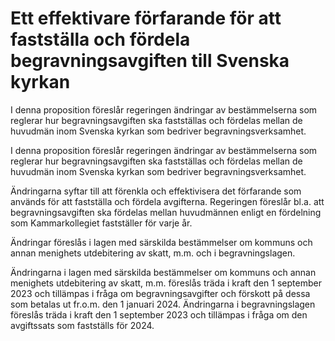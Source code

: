 # Ett effektivare förfarande för att fastställa och fördela begravningsavgiften till Svenska kyrkan

I denna proposition föreslår regeringen ändringar av bestämmelserna som reglerar hur begravningsavgiften ska fastställas och fördelas mellan de huvudmän inom Svenska kyrkan som bedriver begravningsverksamhet.

I denna proposition föreslår regeringen ändringar av bestämmelserna som reglerar hur begravningsavgiften ska fastställas och fördelas mellan de huvudmän inom Svenska kyrkan som bedriver begravningsverksamhet.

Ändringarna syftar till att förenkla och effektivisera det förfarande som används för att fastställa och fördela avgifterna. Regeringen föreslår bl.a. att begravningsavgiften ska fördelas mellan huvudmännen enligt en fördelning som Kammarkollegiet fastställer för varje år.

Ändringar föreslås i lagen med särskilda bestämmelser om kommuns och annan menighets utdebitering av skatt, m.m. och i begravningslagen.

Ändringarna i lagen med särskilda bestämmelser om kommuns och annan menighets utdebitering av skatt, m.m. föreslås träda i kraft den 1 september 2023 och tillämpas i fråga om begravningsavgifter och förskott på dessa som betalas ut fr.o.m. den 1 januari 2024. Ändringarna i begravningslagen föreslås träda i kraft den 1 september 2023 och tillämpas i fråga om den avgiftssats som fastställs för 2024.
